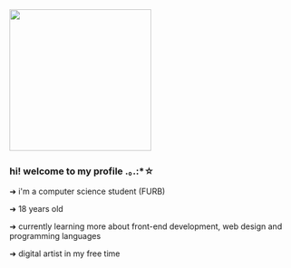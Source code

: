 
<img src="https://media.giphy.com/media/xThtayhFCUiob1hFG8/giphy.gif" height="250" width="250">

### hi! welcome to my profile .｡.:*☆
➜ i'm a computer science student (FURB)

➜ 18 years old

➜ currently learning more about front-end development, web design and programming languages

➜ digital artist in my free time 
